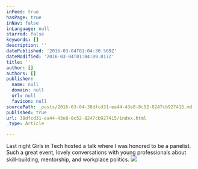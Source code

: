 ```yaml
---
inFeed: true
hasPage: true
inNav: false
inLanguage: null
starred: false
keywords: []
description: ''
datePublished: '2016-03-04T01:04:30.569Z'
dateModified: '2016-03-04T01:04:09.017Z'
title: ''
author: []
authors: []
publisher:
  name: null
  domain: null
  url: null
  favicon: null
sourcePath: _posts/2016-03-04-38dfcd31-ea44-43e8-8c52-8247cb927415.md
published: true
url: 38dfcd31-ea44-43e8-8c52-8247cb927415/index.html
_type: Article

---
```

Last night Girls in Tech hosted a talk where I was honored to be a panelist. Such a great event, lovely conversations with young professionals about skill-building, mentorship, and workplace politics.
![](https://the-grid-user-content.s3-us-west-2.amazonaws.com/fc08ef83-4270-4a18-82b7-cd2aa6aea860.png)
